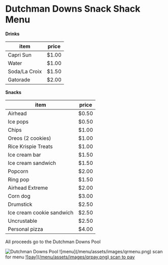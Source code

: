 # Dutchman Downs Snack Shack Menu

**Drinks**

| item                      | price |
|---------------------------|-------|
| Capri Sun                 | $1.00 |
| Water	                    | $1.00 |
| Soda/La Croix             | $1.50 |
| Gatorade                  | $2.00 |

**Snacks**

| item                      | price |
|---------------------------|-------|
| Airhead                   | $0.50 |
| Ice pops                  | $0.50 |
| Chips                     | $1.00 |
| Oreos (2 cookies)         | $1.00 |
| Rice Krispie Treats       | $1.00 |
| Ice cream bar             | $1.50 |
| Ice cream sandwich        | $1.50 |
| Popcorn                   | $2.00 |
| Ring pop                  | $1.50 |
| Airhead Extreme           | $2.00 |
| Corn dog                  | $3.00 |
| Drumstick                 | $2.50 |
| Ice cream cookie sandwich | $2.50 |
| Uncrustable               | $2.50 |
| Personal pizza            | $4.00 |

All proceeds go to the Dutchman Downs Pool

<img class="logo" src="/menu/assets/images/dolphin_noyear.png" alt="Dutchman Downs Pool">

<span class="qrcontainer">
    <span class="qrcode qrmenu">
        ![menu](/menu/assets/images/qrmenu.png)
        <span class="qrlabel">scan for menu</span>
    </span>
    <a rel="noreferrer" href="https://venmo.com/u/ddsnackshack">
        <span class="qrcode qrpay">
            ![pay](/menu/assets/images/qrpay.png)
            <span class="qrlabel">scan to pay</span>
        </span>
    </a>
</span>

